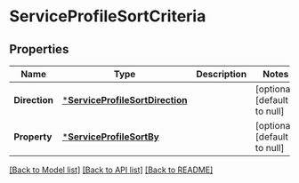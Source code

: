 # ServiceProfileSortCriteria

## Properties
Name | Type | Description | Notes
------------ | ------------- | ------------- | -------------
**Direction** | [***ServiceProfileSortDirection**](ServiceProfileSortDirection.md) |  | [optional] [default to null]
**Property** | [***ServiceProfileSortBy**](ServiceProfileSortBy.md) |  | [optional] [default to null]

[[Back to Model list]](../README.md#documentation-for-models) [[Back to API list]](../README.md#documentation-for-api-endpoints) [[Back to README]](../README.md)


